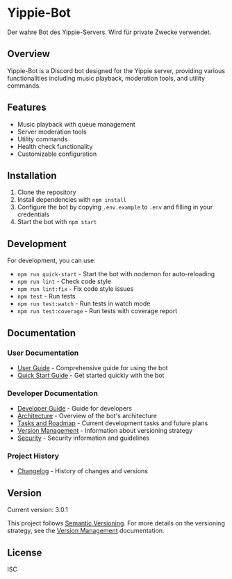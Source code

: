 # Yippie-Bot

Der wahre Bot des Yippie-Servers. Wird für private Zwecke verwendet.

## Overview

Yippie-Bot is a Discord bot designed for the Yippie server, providing various functionalities including music playback, moderation tools, and utility commands.

## Features

- Music playback with queue management
- Server moderation tools
- Utility commands
- Health check functionality
- Customizable configuration

## Installation

1. Clone the repository
2. Install dependencies with `npm install`
3. Configure the bot by copying `.env.example` to `.env` and filling in your credentials
4. Start the bot with `npm start`

## Development

For development, you can use:
- `npm run quick-start` - Start the bot with nodemon for auto-reloading
- `npm run lint` - Check code style
- `npm run lint:fix` - Fix code style issues
- `npm test` - Run tests
- `npm run test:watch` - Run tests in watch mode
- `npm run test:coverage` - Run tests with coverage report

## Documentation

### User Documentation
- [User Guide](docs/user-guide.md) - Comprehensive guide for using the bot
- [Quick Start Guide](docs/quick-start.md) - Get started quickly with the bot

### Developer Documentation
- [Developer Guide](docs/developer-guide.md) - Guide for developers
- [Architecture](docs/architecture.md) - Overview of the bot's architecture
- [Tasks and Roadmap](docs/tasks.md) - Current development tasks and future plans
- [Version Management](docs/versioning.md) - Information about versioning strategy
- [Security](docs/security.md) - Security information and guidelines

### Project History
- [Changelog](CHANGELOG.md) - History of changes and versions

## Version

Current version: 3.0.1

This project follows [Semantic Versioning](https://semver.org/). For more details on the versioning strategy, see the [Version Management](docs/versioning.md) documentation.

## License

ISC

